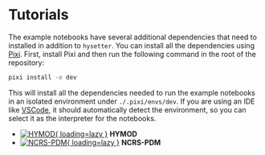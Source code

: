 # Tutorials

The example notebooks have several additional dependencies that need to installed in
addition to `hysetter`. You can install all the dependencies using
[Pixi](https://pixi.sh/latest/). First, install Pixi and then run the following command
in the root of the repository:

```bash
pixi install -e dev
```

This will install all the dependencies needed to run the example notebooks in an
isolated environment under `./.pixi/envs/dev`. If you are using an IDE like
[VSCode](https://code.visualstudio.com/), it should automatically detect the
environment, so you can select it as the interpreter for the notebooks.

<div class="grid cards" markdown>

- [![HYMOD](images/hymod-flowchart.png){ loading=lazy }](hymod.ipynb "HYMOD") **HYMOD**
- [![NCRS-PDM](images/ncrspdm.png){ loading=lazy }](ncrspdm.ipynb "NCRS-PDM")
    **NCRS-PDM**

</div>
